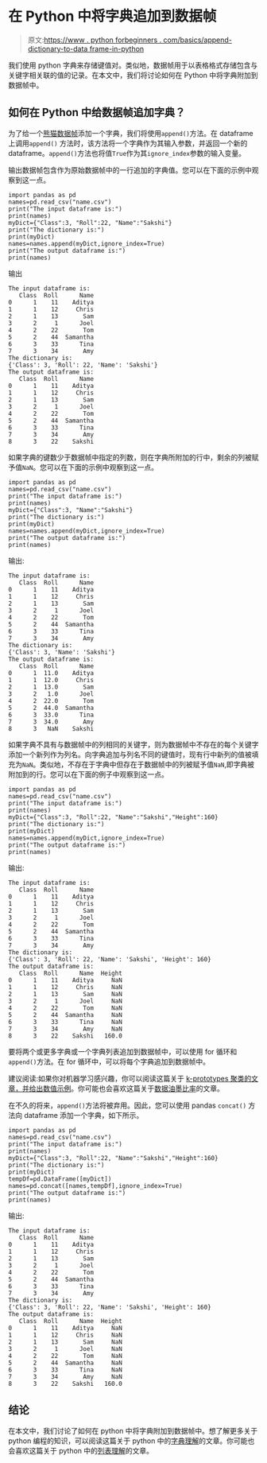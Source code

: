 # 在 Python 中将字典追加到数据帧

> 原文:[https://www . python forbeginners . com/basics/append-dictionary-to-data frame-in-python](https://www.pythonforbeginners.com/basics/append-dictionary-to-dataframe-in-python)

我们使用 python 字典来存储键值对。类似地，数据帧用于以表格格式存储包含与关键字相关联的值的记录。在本文中，我们将讨论如何在 Python 中将字典附加到数据帧中。

## 如何在 Python 中给数据帧追加字典？

为了给一个[熊猫数据帧](https://www.pythonforbeginners.com/basics/create-pandas-dataframe-in-python)添加一个字典，我们将使用`append()`方法。在 dataframe 上调用`append()` 方法时，该方法将一个字典作为其输入参数，并返回一个新的 dataframe。`append()`方法也将值`True`作为其`ignore_index`参数的输入变量。

输出数据帧包含作为原始数据帧中的一行追加的字典值。您可以在下面的示例中观察到这一点。

```
import pandas as pd
names=pd.read_csv("name.csv")
print("The input dataframe is:")
print(names)
myDict={"Class":3, "Roll":22, "Name":"Sakshi"}
print("The dictionary is:")
print(myDict)
names=names.append(myDict,ignore_index=True)
print("The output dataframe is:")
print(names)
```

输出

```
The input dataframe is:
   Class  Roll      Name
0      1    11    Aditya
1      1    12     Chris
2      1    13       Sam
3      2     1      Joel
4      2    22       Tom
5      2    44  Samantha
6      3    33      Tina
7      3    34       Amy
The dictionary is:
{'Class': 3, 'Roll': 22, 'Name': 'Sakshi'}
The output dataframe is:
   Class  Roll      Name
0      1    11    Aditya
1      1    12     Chris
2      1    13       Sam
3      2     1      Joel
4      2    22       Tom
5      2    44  Samantha
6      3    33      Tina
7      3    34       Amy
8      3    22    Sakshi
```

如果字典的键数少于数据帧中指定的列数，则在字典所附加的行中，剩余的列被赋予值`NaN`。您可以在下面的示例中观察到这一点。

```
import pandas as pd
names=pd.read_csv("name.csv")
print("The input dataframe is:")
print(names)
myDict={"Class":3, "Name":"Sakshi"}
print("The dictionary is:")
print(myDict)
names=names.append(myDict,ignore_index=True)
print("The output dataframe is:")
print(names)
```

输出:

```
The input dataframe is:
   Class  Roll      Name
0      1    11    Aditya
1      1    12     Chris
2      1    13       Sam
3      2     1      Joel
4      2    22       Tom
5      2    44  Samantha
6      3    33      Tina
7      3    34       Amy
The dictionary is:
{'Class': 3, 'Name': 'Sakshi'}
The output dataframe is:
   Class  Roll      Name
0      1  11.0    Aditya
1      1  12.0     Chris
2      1  13.0       Sam
3      2   1.0      Joel
4      2  22.0       Tom
5      2  44.0  Samantha
6      3  33.0      Tina
7      3  34.0       Amy
8      3   NaN    Sakshi
```

如果字典不具有与数据帧中的列相同的关键字，则为数据帧中不存在的每个关键字添加一个新列作为列名。向字典追加与列名不同的键值时，现有行中新列的值被填充为`NaN`。类似地，不存在于字典中但存在于数据帧中的列被赋予值`NaN`,即字典被附加到的行。您可以在下面的例子中观察到这一点。

```
import pandas as pd
names=pd.read_csv("name.csv")
print("The input dataframe is:")
print(names)
myDict={"Class":3, "Roll":22, "Name":"Sakshi","Height":160}
print("The dictionary is:")
print(myDict)
names=names.append(myDict,ignore_index=True)
print("The output dataframe is:")
print(names)
```

输出:

```
The input dataframe is:
   Class  Roll      Name
0      1    11    Aditya
1      1    12     Chris
2      1    13       Sam
3      2     1      Joel
4      2    22       Tom
5      2    44  Samantha
6      3    33      Tina
7      3    34       Amy
The dictionary is:
{'Class': 3, 'Roll': 22, 'Name': 'Sakshi', 'Height': 160}
The output dataframe is:
   Class  Roll      Name  Height
0      1    11    Aditya     NaN
1      1    12     Chris     NaN
2      1    13       Sam     NaN
3      2     1      Joel     NaN
4      2    22       Tom     NaN
5      2    44  Samantha     NaN
6      3    33      Tina     NaN
7      3    34       Amy     NaN
8      3    22    Sakshi   160.0
```

要将两个或更多字典或一个字典列表追加到数据帧中，可以使用 for 循环和`append()`方法。在 for 循环中，可以将每个字典追加到数据帧中。

建议阅读:如果你对机器学习感兴趣，你可以阅读这篇关于 [k-prototypes 聚类的文章，并给出数值示例](https://codinginfinite.com/k-prototypes-clustering-with-numerical-example/)。你可能也会喜欢这篇关于[数据油墨比率](https://www.codeconquest.com/blog/data-ink-ratio-explained-with-example/)的文章。

在不久的将来，`append()`方法将被弃用。因此，您可以使用 pandas `concat()` 方法向 dataframe 添加一个字典，如下所示。

```
import pandas as pd
names=pd.read_csv("name.csv")
print("The input dataframe is:")
print(names)
myDict={"Class":3, "Roll":22, "Name":"Sakshi","Height":160}
print("The dictionary is:")
print(myDict)
tempDf=pd.DataFrame([myDict])
names=pd.concat([names,tempDf],ignore_index=True)
print("The output dataframe is:")
print(names)
```

输出:

```
The input dataframe is:
   Class  Roll      Name
0      1    11    Aditya
1      1    12     Chris
2      1    13       Sam
3      2     1      Joel
4      2    22       Tom
5      2    44  Samantha
6      3    33      Tina
7      3    34       Amy
The dictionary is:
{'Class': 3, 'Roll': 22, 'Name': 'Sakshi', 'Height': 160}
The output dataframe is:
   Class  Roll      Name  Height
0      1    11    Aditya     NaN
1      1    12     Chris     NaN
2      1    13       Sam     NaN
3      2     1      Joel     NaN
4      2    22       Tom     NaN
5      2    44  Samantha     NaN
6      3    33      Tina     NaN
7      3    34       Amy     NaN
8      3    22    Sakshi   160.0
```

## 结论

在本文中，我们讨论了如何在 python 中将字典附加到数据帧中。想了解更多关于 python 编程的知识，可以阅读这篇关于 python 中的[字典理解](https://www.pythonforbeginners.com/dictionary/dictionary-comprehension-in-python)的文章。你可能也会喜欢这篇关于 python 中的[列表理解](https://www.pythonforbeginners.com/basics/list-comprehensions-in-python)的文章。